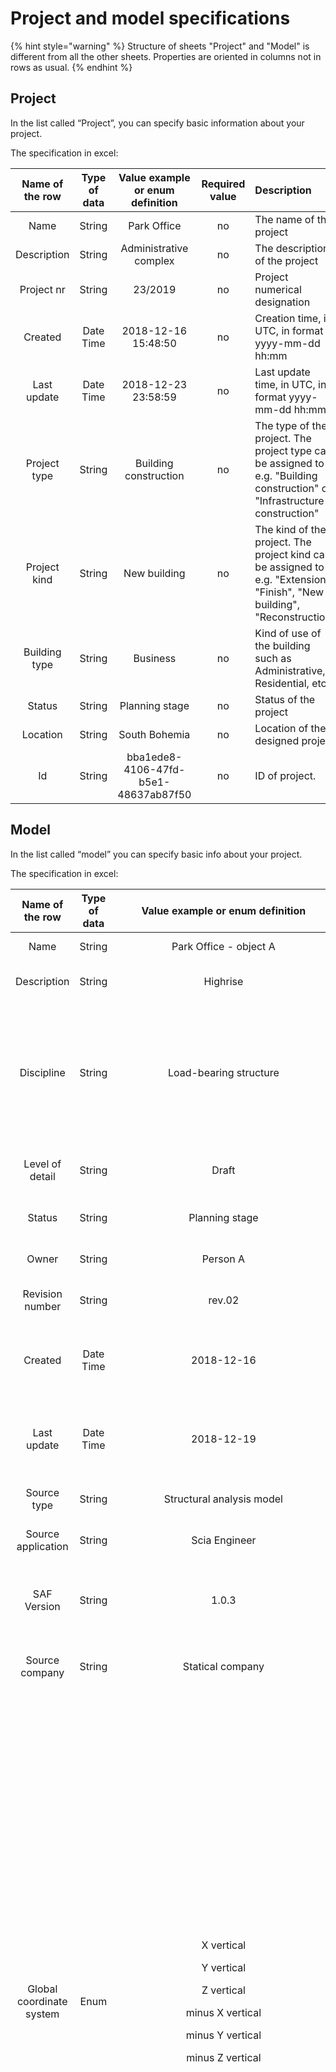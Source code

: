 # Project and model specifications

{% hint style="warning" %}
Structure of sheets "Project" and "Model" is different from all the other sheets. Properties are oriented in columns not in rows as usual.
{% endhint %}

## Project

In the list called “Project”, you can specify basic information about your project.

The specification in excel:

| Name of the row | Type of data | Value example or enum definition | Required value | Description |
| :---: | :---: | :---: | :---: | :--- |
| Name | String | Park Office | no | The name of the project |
| Description | String | Administrative complex | no | The description of the project |
| Project nr | String | 23/2019 | no | Project numerical designation |
| Created | Date Time | 2018-12-16 15:48:50 | no | Creation time, in UTC, in format yyyy-mm-dd hh:mm |
| Last update | Date Time | 2018-12-23 23:58:59 | no | Last update time, in UTC, in format yyyy-mm-dd hh:mm |
| Project type | String | Building construction | no | The type of the project. The project type can be assigned to e.g. "Building construction" or "Infrastructure construction" |
| Project kind | String | New building | no | The kind of the project. The project kind can be assigned to e.g. "Extension", "Finish", "New building", "Reconstruction" |
| Building type | String | Business | no | Kind of use of the building such as Administrative, Residential, etc… |
| Status | String | Planning stage | no | Status of the project |
| Location | String | South Bohemia | no | Location of the designed project |
| Id | String | bba1ede8-4106-47fd-b5e1-48637ab87f50 | no | ID of project. |

## Model

In the list called “model” you can specify basic info about your project.

The specification in excel:

<table>
  <thead>
    <tr>
      <th style="text-align:center">Name of the row</th>
      <th style="text-align:center">Type of data</th>
      <th style="text-align:center">Value example or enum definition</th>
      <th style="text-align:center">Required value</th>
      <th style="text-align:left">Description</th>
    </tr>
  </thead>
  <tbody>
    <tr>
      <td style="text-align:center">Name</td>
      <td style="text-align:center">String</td>
      <td style="text-align:center">Park Office - object A</td>
      <td style="text-align:center">no</td>
      <td style="text-align:left">The name of the model</td>
    </tr>
    <tr>
      <td style="text-align:center">Description</td>
      <td style="text-align:center">String</td>
      <td style="text-align:center">Highrise</td>
      <td style="text-align:center">no</td>
      <td style="text-align:left">The description of the model</td>
    </tr>
    <tr>
      <td style="text-align:center">Discipline</td>
      <td style="text-align:center">String</td>
      <td style="text-align:center">Load-bearing structure</td>
      <td style="text-align:center">no</td>
      <td style="text-align:left">Discipline can be set as Undefined, Architecture, HVAC, Load-bearing structure,
        Terrain, Facility etc.</td>
    </tr>
    <tr>
      <td style="text-align:center">Level of detail</td>
      <td style="text-align:center">String</td>
      <td style="text-align:center">Draft</td>
      <td style="text-align:center">no</td>
      <td style="text-align:left">Describe level of detail of the model</td>
    </tr>
    <tr>
      <td style="text-align:center">Status</td>
      <td style="text-align:center">String</td>
      <td style="text-align:center">Planning stage</td>
      <td style="text-align:center">no</td>
      <td style="text-align:left">Description of model status</td>
    </tr>
    <tr>
      <td style="text-align:center">Owner</td>
      <td style="text-align:center">String</td>
      <td style="text-align:center">Person A</td>
      <td style="text-align:center">no</td>
      <td style="text-align:left">Define the owner of the model</td>
    </tr>
    <tr>
      <td style="text-align:center">Revision number</td>
      <td style="text-align:center">String</td>
      <td style="text-align:center">rev.02</td>
      <td style="text-align:center">no</td>
      <td style="text-align:left">Current revision number</td>
    </tr>
    <tr>
      <td style="text-align:center">Created</td>
      <td style="text-align:center">Date Time</td>
      <td style="text-align:center">2018-12-16</td>
      <td style="text-align:center">no</td>
      <td style="text-align:left">Creation time, in UTC, in ISO format year-month-day</td>
    </tr>
    <tr>
      <td style="text-align:center">Last update</td>
      <td style="text-align:center">Date Time</td>
      <td style="text-align:center">2018-12-19</td>
      <td style="text-align:center">no</td>
      <td style="text-align:left">Last update time, in UTC, in ISO format year-month-day</td>
    </tr>
    <tr>
      <td style="text-align:center">Source type</td>
      <td style="text-align:center">String</td>
      <td style="text-align:center">Structural analysis model</td>
      <td style="text-align:center">no</td>
      <td style="text-align:left">Definition of the source data</td>
    </tr>
    <tr>
      <td style="text-align:center">Source application</td>
      <td style="text-align:center">String</td>
      <td style="text-align:center">Scia Engineer</td>
      <td style="text-align:center">no</td>
      <td style="text-align:left">Definition of the source application</td>
    </tr>
    <tr>
      <td style="text-align:center">SAF Version</td>
      <td style="text-align:center">String</td>
      <td style="text-align:center">1.0.3</td>
      <td style="text-align:center">yes</td>
      <td style="text-align:left">Definition of used version of the Structural Analysis Format</td>
    </tr>
    <tr>
      <td style="text-align:center">Source company</td>
      <td style="text-align:center">String</td>
      <td style="text-align:center">Statical company</td>
      <td style="text-align:center">no</td>
      <td style="text-align:left">Define the author company of source data</td>
    </tr>
    <tr>
      <td style="text-align:center">Global coordinate system</td>
      <td style="text-align:center">Enum</td>
      <td style="text-align:center">
        <p>X vertical</p>
        <p></p>
        <p>Y vertical</p>
        <p></p>
        <p>Z vertical</p>
        <p></p>
        <p>minus X vertical</p>
        <p></p>
        <p>minus Y vertical</p>
        <p></p>
        <p>minus Z vertical</p>
      </td>
      <td style="text-align:center">yes</td>
      <td style="text-align:left">
        <p>Define the space orientation of the coordinates system for model</p>
        <p>Right hand rule applies all the time.</p>
        <p>X vertical - X axis goes against gravity</p>
        <p>Y vertical - Y axis goes against gravity</p>
        <p>Z vertical - Z axis goes against gravity</p>
        <p>minus X vertical - X axis goes in direction of gravity</p>
        <p>minus Y vertical - Y axis goes in direction of gravity</p>
        <p>minus Z vertical - Z axis goes in direction of gravity</p>
        <p>* For further explanation see notes below
          <br />
        </p>
      </td>
    </tr>
    <tr>
      <td style="text-align:center">LCS of cross-section</td>
      <td style="text-align:center">Enum</td>
      <td style="text-align:center">
        <p>ZYX</p>
        <p></p>
        <p>MinusYZX</p>
        <p></p>
        <p>MinusZMinusYX</p>
        <p></p>
        <p>YMinusZX</p>
        <p></p>
        <p>YZMinusX</p>
        <p></p>
        <p>MinusZYMinusX</p>
        <p></p>
        <p>MinusYMinusZMinusX</p>
        <p></p>
        <p>ZMinusYMinusX</p>
      </td>
      <td style="text-align:center">yes</td>
      <td style="text-align:left">
        <p>Define the LCS orientation of used cross-section.</p>
        <p>With row &quot;LCS of cross-section&quot; the user is able to define,
          how the LCS of cross section is defined in his software. This will give
          opportunity to receiving application of SAF file to correctly interpret
          LCS of cross section with different standard. The x-axis is always in the
          centre line and all possible cases are described by this enum.</p>
        <p>For further explanation see notes below</p>
      </td>
    </tr>
    <tr>
      <td style="text-align:center">System of units</td>
      <td style="text-align:center">Enum</td>
      <td style="text-align:center">
        <p>Metric</p>
        <p></p>
        <p>Imperial</p>
      </td>
      <td style="text-align:center">yes</td>
      <td style="text-align:left">Define the type of units system used in model</td>
    </tr>
    <tr>
      <td style="text-align:center">National code</td>
      <td style="text-align:center">Enum</td>
      <td style="text-align:center">
        <p>EC-Standard-EN</p>
        <p></p>
        <p>EC-ONORM-EN (Austrian NA)</p>
        <p></p>
        <p>EC-NBN-EN (Belgian NA)</p>
        <p></p>
        <p>EC-BS-EN (British NA)</p>
        <p></p>
        <p>EC-CYS-EN (Cypriot NA)</p>
        <p></p>
        <p>EC-CSN-EN (Czech NA)</p>
        <p></p>
        <p>EC-DS-EN (Danish NA)</p>
        <p></p>
        <p>EC-NEN-EN (Dutch NA)</p>
        <p></p>
        <p>EC-SFS-EN (Finnish NA)</p>
        <p></p>
        <p>EC-NF-EN (French NA)</p>
        <p></p>
        <p>EC-DIN-EN (German NA)</p>
        <p></p>
        <p>EC-ELOT-EN (Greek NA)</p>
        <p></p>
        <p>EC-IS-EN (Irish NA)</p>
        <p></p>
        <p>EC-UNI-EN (Italian NA)</p>
        <p></p>
        <p>EC-LU-EN (Luxembourgian NA)</p>
        <p></p>
        <p>EC-MS-EN (Malaysian NA)</p>
        <p></p>
        <p>EC-NS-EN (Norwegian NA)</p>
        <p></p>
        <p>EC-PN-EN (Polish NA)</p>
        <p></p>
        <p>EC-SR-EN (Romanian NA)</p>
        <p></p>
        <p>EC-SS-EN (Singaporean NA)</p>
        <p></p>
        <p>EC-STN-EN (Slovakian NA)</p>
        <p></p>
        <p>EC-SIST-EN (Slovenian NA)</p>
        <p></p>
        <p>EC-UNE-EN (Spanish NA)</p>
        <p></p>
        <p>EC-SS-EN (Swedish NA)</p>
        <p></p>
        <p>IBC</p>
        <p></p>
        <p>NBR</p>
      </td>
      <td style="text-align:center">yes</td>
      <td style="text-align:left">Sets national code used for structural analysis</td>
    </tr>
    <tr>
      <td style="text-align:center">Ignored objects</td>
      <td style="text-align:center">String</td>
      <td style="text-align:center">StructuralCrossSection;StructuralPointAction</td>
      <td style="text-align:center">no</td>
      <td style="text-align:left">
        <p>Field used for update work-flow</p>
        <p>Specify the object(s) that should be excluded from update</p>
        <p>Multiple objects are divided by a semicolon</p>
        <p>See notes for all SAF objects
          <br />
        </p>
      </td>
    </tr>
    <tr>
      <td style="text-align:center">Ignored groups</td>
      <td style="text-align:center">String</td>
      <td style="text-align:center">SupportsAndHinges;StructuralLoad</td>
      <td style="text-align:center">no</td>
      <td style="text-align:left">
        <p>Field used for update work-flow</p>
        <p>Specify the groups(s) that should be excluded from update</p>
        <p>Groups are parent to objects - each group consists of multiple objects</p>
        <p>Multiple groups are divided by a semicolon</p>
        <p>See notes for all SAF groups</p>
      </td>
    </tr>
    <tr>
      <td style="text-align:center">Id</td>
      <td style="text-align:center">String</td>
      <td style="text-align:center">bba1ede8-4106-47fd-b5e1-48637ab87f47</td>
      <td style="text-align:center">no</td>
      <td style="text-align:left">ID of model.</td>
    </tr>
  </tbody>
</table>

## Notes

{% hint style="info" %}
### **Global coordinate system:**
{% endhint %}

  

![](../.gitbook/assets/5_model_gcs.jpg)

{% hint style="info" %}
### **LCS of cross-section:**

*  The graphical interpretation of values for row "**LCS of cross-section**" is represented below. Please keep in mind that x-axis is always in centre-line of the member. "**LCS of cross-section**" desribes how is LCS of CSS library handled and how is CSS applied on the the member.
* The first axis of the enum is the vertical one, positive direction is Zref. The second axis of the enum is the horizontal one, positive direction is Yref. Last is the axis in cente-line of the member, positive direction is Xref.
{% endhint %}

![](../.gitbook/assets/5_model_lcs_of_css.jpg)

{% hint style="info" %}
### **System of units**

* Column headers should respect this setting and change unit accordingly, also values should be in specified units
* See [table](units.md) of units for headers

### **Ignored objects/groups:**

* See [table](ignore.md) of units for headers
{% endhint %}

